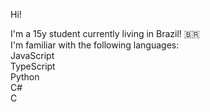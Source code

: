 Hi!

I'm a 15y student currently living in Brazil! 🇧🇷                    
I'm familiar with the following languages:       
JavaScript       
TypeScript      
Python       
C#       
C     
